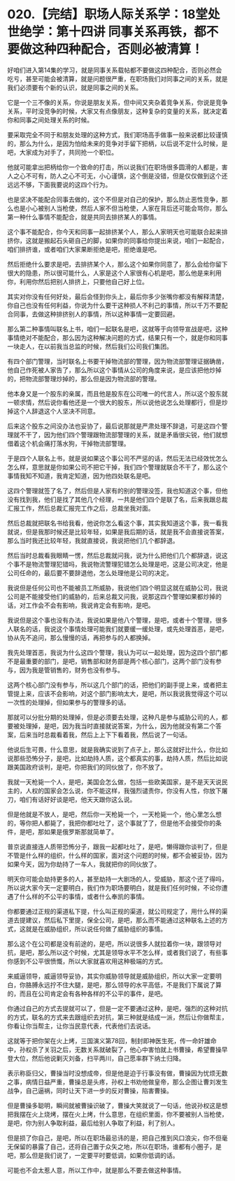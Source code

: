 # 020.【完结】职场人际关系学：18堂处世绝学：第十四讲  同事关系再铁，都不要做这种四种配合，否则必被清算！

好咱们进入第14集的学习，就是同事关系载帖都不要做这四种配合，否则必然会吃亏，甚至可能会被清算，就是问题很严重，在职场我们对同事之间的关系，就是我们必须要有个新的认识，就是同事之间的关系。

它是一个三不像的关系，你说是朋友关系，但中间又夹杂着竞争关系，你说是竞争关系，平时没竞争的时候，大家又有点像朋友，这种复杂的变量的关系，就决定着你和同事之间处理关系的时候。

要采取完全不同于和朋友处理的这种方式，我们职场高手做事一般来说都比较谨慎的，那么为什么，是因为怕给未来的竞争对手留下把柄，以后说不定什么时候，是吧，大家成为对手了，共同抢一个职位。

他就可能拿出把柄给你一个致命的打击，所以说我们在职场很多圆滑的人都是，害人之心不可有，防人之心不可无，小心谨慎，这个倒是没错，但是仅仅做到这个还远远不够，下面我要说的这四个行为。

也是坚决不能配合同事去做的，这个不但是对自己的保护，那么防止恶性竞争，那么也是小心被别人当枪使，然后人家不但当枪使，人家在背后还可能会骂你，那么第一种什么事情不能配合，就是共同去排挤某人的事情。

这个事不能配合，你今天和同事一起排挤某个人，那么人家明天也可能联合起来排挤你，这就是搬起石头砸自己的脚，如果你的同事给你提出来说，咱们一起配合，咱们排挤谁，或者咱们大家果断拒绝是吧，拒绝谁是吧。

然后拒绝什么要求是吧，去排挤某个人，那么这个如果你同意了，那么会给你留下很大的隐患，所以很可能什么，人家是这个人家很有心机是吧，那么他是来利用你，利用你然后把别人排挤上，只要他自己好上位。

其实对你没有任何好处，最后会怪到你头上，最后你多少张嘴你都没有解释清楚，你自己也没有任何利益，你说为什么要干这种损人不利己的事情，所以千万不要配合同事，去做这种排挤别人的事情，所以这种事情一定要回避。

那么第二种事情叫联名上书，咱们一起联名是吧，这就等于向领导宣战是吧，这种事情绝对不能配合，那么因为这种解决问题的方式，结果只有一个，就是你和同事一块走人，在以前我当总监的时候，然后我们公司我们集团。

有四个部门警理，当时联名上书要干掉物流部的警理，因为物流部警理证据确凿，他自己作死被人家告了，那么所以这个事情从公司的角度来说，是应该把他炒掉的，把物流部警理炒掉的，那么但是因为物流部的警理。

他本身又是一个股东的亲属，而且他是股东在公司唯一的代言人，所以这个股东就一顿求情，然后说你看他还是一个很大的股东，所以说他说怎么处理都行，但是炒掉这个人辞退这个人坚决不同意。

后来这个股东之间没办法也妥协了，最后说那就是严肃处理不辞退，可是这四个警理就不干了，因为他们四个警理跟物流部警理的关系，就是矛盾很尖锐，他们就想借着这个机会痛打落水狗，干掉物流部警理。

于是四个人联名上书，就是说如果这个事公司不严惩的话，然后无法已经效忧怎么怎么样，意思就是你如果公司不把它干掉，我们四个警理就联合不干了，那么这个事情我知不知道，我肯定知道，因为他四处联名是吧。

这四个警理就签了名了，然后但是人家有的别的警理没签，我也知道这个事，但他没有找到我，他们是找了其他几个经理，一共是他们四个是联了名，后来我跟总裁汇报工作，然后总裁汇报完工作之后，总裁坐我对面。

然后总裁就把联名书给我看，他说你怎么看这个事，其实我知道这个事，我一看我就说，但是我那时候还是比较年轻，如果是我后期的话，就是我不会直接说答案，那么当时我还比较年轻，我就直接说，我说把他们几个都辞退。

然后当时总裁看我眼睛一愣，然后总裁就问我，说为什么把他们几个都辞退，说这个事不是物流警理犯错吗，我说物流警理犯错怎么处理是吧，这是公司决定，他是公司任命的，最后要不要辞退他，怎么处理他是公司的决定。

我说但是任何公司也不能被员工所威胁，我说他们四个明显这就在威胁公司，我说公司是不能接受他们的威胁的，后来总裁又问我，说那这四个警理如果都炒掉的话，对工作会不会有影响，我说肯定会有影响，是吧。

我说但是这个事也没有办法，我说如果是他八个警理，是吧，或者十个警理，很多人联名的话，我说这个事情处理可能我们就要缓一缓处理，或先处理首恶，是吧，协从先不追问，那么慢慢的话，再把参与的人都换掉。

我先处理首恶，我说为什么这四个警理，我认为可以一起处理，因为这四个部门都不是最重要的部门，是吧，销售部和财务部是两个核心部门，这两个部门没有参与，因为我是管销售的，财务也没有参与。

这两个核心部门没有参与，所以这几个部门的话，把他们的副手提上来，或者把主管提上来，应该不会影响，对这个部门影响太大，是吧，所以我说我觉得这个可以一次性的处理掉，但如果参与的警理多的话。

那就可以分批分期的处理掉，但是必须要去处理，这种凡是参与威胁公司的人，都要被处理掉，是吧，因为我当时直接就说答案，为什么，因为他就没有第二个答案，后来当时总裁看着我，然后上上下下看着我，然后说了一句话。

他说后生可畏，什么意思，就是我确实说到了点子上，那么这就好比什么，你比如说那些恐怖分子，是吧，比如劫持人质，这个都真实的事，劫持人质，然后比如说跟美国政府谈判，是吧，你把我们的同伙放了，你不放了。

我就一天枪毙一个人，是吧，美国会怎么做，包括一些欧美国家，是不是天天说民主的，人权的国家会怎么说，你不能这样，我强烈谴责你，你没有人性，你放下屠刀，咱们有话好好谈是吧，他天天跟你这么说。

但是他就是不放人，是吧，然后你一天枪毙一个，一天枪毙一个，他心里怎么想的，等你把人都毙了，我把你都吐吐了，这个事就了了，但是他不会接受你的条件，是吧，那如果是俄罗斯那就简单了。

普京说直接连人质带恐怖分子，跟我一起都吐吐了，是吧，懒得跟你谈判了，但是不管是什么样的组织，什么样的国家，面对这个问题的时候，都不会被妥协，因为如果今天，因为你劫持了一车人，我就把你的同伙放了。

明天你可能会劫持更多的人，甚至劫持一大剧场的人，受威胁，那这个还了得吗，所以说大家今天一定要明白，我们作为职场要明白，就是我们任何时候，不论你遭遇了什么样的不公平的事情，或者什么奉凯的事情。

你都要通过正规的渠道私下提，什么叫正规的渠道，就公司规定了，用什么样的渠道去提建议，然后私下里提，保全公司，是吧，那么而不能通过这种联名上述的方式，这就是在威胁组织，所以说任何做了威胁组织的事情。

那么这个在公司都是没有前途的，是吧，所以说很多人就拉着你一块，跟领导对抗，是吧，那么所以这个时候，尤其是领导水平不怎么样，或者我们说了，有些事你感到不公平很愤慨，所以大家就喜欢用这种极端的方式。

来威逼领导，威逼领导妥协，其实你威胁领导就是威胁组织，所以大家一定要明白，你胳膊永远拧不住大腿，是吧，那么领导的水平高低，不是我们下属说了算的，而且在公司肯定会有各种各样的不公平的事件，是吧。

你通过自己的方式去提就可以了，但是一定不要通过这种，是吧，强烈的这种对抗的方式，联名的方式来去跟组织去对抗，第三种就是结成一派，然后让你做帮主，你看让你当帮主，让你当民意代表，代表他们去说话。

这就等于把你架在火上烤，三国演义第78回，制封即神医生死，传一命奸雄命中，孙权杀了关羽之后，无数关系就破裂了，他心中害怕就上书曹操，希望曹操早登大位，然后他说剿灭刘备，扫平两川，自己愿率群下纳土归降。

表示称臣归父，曹操当时没想成帝，但是他是迫于行事没有做，曹操因为忧烦无数之事，病情日益严重，曹操总是头疼，孙权上书劝他做皇帝，那么企图让曹刘发生战争，自己逼祸，同时让天下进一步的反对曹操，陷害曹操。

但是曹操多聪明，瞬间就被曹操识破了，曹操大笑就说了一句话，他说孙权这是想把我摆在火上烧烤，摆在火上烤，什么意思，在组织里面，你不要被别人当枪使，是吧，你为别人争取利益，最后给别人争取了利益，利了别人。

但是损了你自己，是吧，所以在职场最忌讳的是，把自己推到风口浪尖，你不但毫无保留的暴露了自己，还将自己置于众矢之地，所以在职场，谁都有小圈子，是吧，那么但是我们说了，一定要平时要低调，如果你低调的话。

可能也不会太惹人意，所以工作中，就是那么不要去做这种事情。